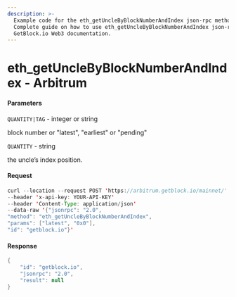 ```yaml
---
description: >-
  Example code for the eth_getUncleByBlockNumberAndIndex json-rpc method.
  Сomplete guide on how to use eth_getUncleByBlockNumberAndIndex json-rpc in
  GetBlock.io Web3 documentation.
---
```


# eth\_getUncleByBlockNumberAndIndex - Arbitrum

#### Parameters

`QUANTITY|TAG` - integer or string

block number or "latest", "earliest" or "pending"

`QUANTITY` - string

the uncle’s index position.

#### Request

```java
curl --location --request POST 'https://arbitrum.getblock.io/mainnet/' 
--header 'x-api-key: YOUR-API-KEY' 
--header 'Content-Type: application/json' 
--data-raw '{"jsonrpc": "2.0",
"method": "eth_getUncleByBlockNumberAndIndex",
"params": ["latest", "0x0"],
"id": "getblock.io"}'
```

#### Response

```java
{
    "id": "getblock.io",
    "jsonrpc": "2.0",
    "result": null
}
```
